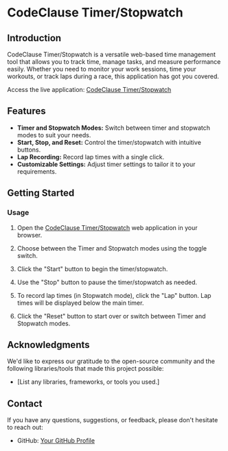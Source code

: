 # CodeClause Timer/Stopwatch


## Introduction

CodeClause Timer/Stopwatch is a versatile web-based time management tool that allows you to track time, manage tasks, and measure performance easily. Whether you need to monitor your work sessions, time your workouts, or track laps during a race, this application has got you covered.

Access the live application: [CodeClause Timer/Stopwatch](https://rashmi7205.github.io/codeclause_timer_Stopwatch/)

## Features

- **Timer and Stopwatch Modes:** Switch between timer and stopwatch modes to suit your needs.
- **Start, Stop, and Reset:** Control the timer/stopwatch with intuitive buttons.
- **Lap Recording:** Record lap times with a single click.
- **Customizable Settings:** Adjust timer settings to tailor it to your requirements.

## Getting Started

### Usage

1. Open the [CodeClause Timer/Stopwatch](https://rashmi7205.github.io/codeclause_timer_Stopwatch/) web application in your browser.

2. Choose between the Timer and Stopwatch modes using the toggle switch.

3. Click the "Start" button to begin the timer/stopwatch.

4. Use the "Stop" button to pause the timer/stopwatch as needed.

5. To record lap times (in Stopwatch mode), click the "Lap" button. Lap times will be displayed below the main timer.

6. Click the "Reset" button to start over or switch between Timer and Stopwatch modes.


## Acknowledgments

We'd like to express our gratitude to the open-source community and the following libraries/tools that made this project possible:

- [List any libraries, frameworks, or tools you used.]

## Contact

If you have any questions, suggestions, or feedback, please don't hesitate to reach out:

- GitHub: [Your GitHub Profile](https://github.com/YourGitHubProfile)

